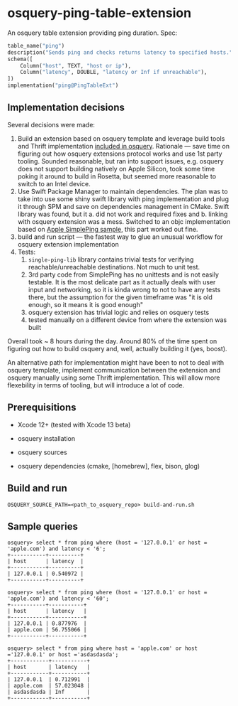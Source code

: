 # osquery-ping-table-extension

An osquery table extension providing ping duration. Spec:

```python
table_name("ping")
description("Sends ping and checks returns latency to specified hosts.")
schema([
    Column("host", TEXT, "host or ip"),
    Column("latency", DOUBLE, "latency or Inf if unreachable"),
])
implementation("ping@PingTableExt")
```



## Implementation decisions

Several decisions were made:

1. Build an extension based on osquery template and leverage build tools and Thrift implementation [included in osquery](https://osquery.readthedocs.io/en/latest/development/osquery-sdk/#building-external-extensions). Rationale — save time on figuring out how osquery extensions protocol works and use 1st party tooling. Sounded reasonable, but ran into support issues, e.g. osquery does not support building natively on Apple Silicon, took some time poking it around to build in Rosetta, but seemed more reasonable to switch to an Intel device.
2. Use Swift Package Manager to maintain dependencies. The plan was to take into use some shiny swift library with ping implementation and plug it through SPM and save on dependencies management in CMake. Swift library was found, but it a. did not work and required fixes and b. linking with osquery extension was a mess. Switched to an objc implementation based on [Apple SimplePing sample](https://developer.apple.com/library/archive/samplecode/SimplePing/Introduction/Intro.html), this part worked out fine.
3. build and run script — the fastest way to glue an unusual workflow for osquery extension implementation
4. Tests:
   1. `single-ping-lib` library contains trivial tests for verifying reachable/unreachable destinations. Not much to unit test.
   2. 3rd party code from SimplePing has no unittests and is not easily testable. It is the most delicate part as it actually deals with user input and networking, so it is kinda wrong to not to have any tests there, but the assumption for the given timeframe was "it is old enough, so it means it is good enough"
   3. osquery extension has trivial logic and relies on osquery tests
   4. tested manually on a different device from where the extension was built

Overall took ~ 8 hours during the day. Around 80% of the time spent on figuring out how to build osquery and, well, actually building it (yes, boost).

An alternative path for implementation might have been to not to deal with osquery template, implement communication between the extension and osquery manually using some Thrift implementation. This will allow more flexebility in terms of tooling, but will introduce a lot of code.



## Prerequisitions
* Xcode 12+ (tested with Xcode 13 beta)

* osquery installation

* osquery sources

* osquery dependencies (cmake, [homebrew], flex, bison, glog)

  

## Build and run

`OSQUERY_SOURCE_PATH=<path_to_osquery_repo> build-and-run.sh`



## Sample queries

```shell
osquery> select * from ping where (host = '127.0.0.1' or host = 'apple.com') and latency < '6';
+-----------+----------+
| host      | latency  |
+-----------+----------+
| 127.0.0.1 | 0.540972 |
+-----------+----------+

osquery> select * from ping where (host = '127.0.0.1' or host = 'apple.com') and latency < '60';
+-----------+-----------+
| host      | latency   |
+-----------+-----------+
| 127.0.0.1 | 0.877976  |
| apple.com | 56.755066 |
+-----------+-----------+

osquery> select * from ping where host = 'apple.com' or host ='127.0.0.1' or host ='asdasdasda';
+------------+-----------+
| host       | latency   |
+------------+-----------+
| 127.0.0.1  | 0.712991  |
| apple.com  | 57.023048 |
| asdasdasda | Inf       |
+------------+-----------+
```

